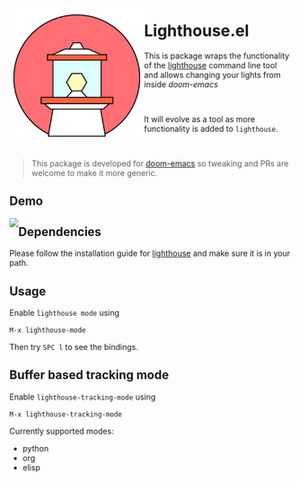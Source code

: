 <p align="left"><img align="left" src="meta/logo.png" width="240px"></p>

# Lighthouse.el

This is package wraps the functionality of the
[lighthouse](https://github.com/finnkauski/lighthouse) command line tool and
allows changing your lights from inside _doom-emacs_

<br>

It will evolve as a tool as more functionality is added to `lighthouse`.

<br>

> This package is developed for
> [doom-emacs](https://github.com/hlissner/doom-emacs) so tweaking and PRs are
> welcome to make it more generic.

## Demo

<img align="left" src="meta/lighthouse-demo.gif">

## Dependencies

Please follow the installation guide for
[lighthouse](https://github.com/finnkauski/lighthouse) and make sure it is in
your path.

## Usage

Enable `lighthouse mode` using

```
M-x lighthouse-mode
```

Then try `SPC l` to see the bindings.

## Buffer based tracking mode

Enable `lighthouse-tracking-mode` using

```
M-x lighthouse-tracking-mode
```

Currently supported modes:

- python
- org
- elisp
